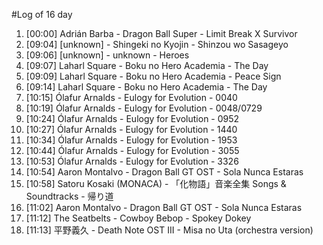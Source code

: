 #Log of 16 day

1. [00:00] Adrián Barba - Dragon Ball Super - Limit Break X Survivor
1. [09:04] [unknown] - Shingeki no Kyojin - Shinzou wo Sasageyo
1. [09:06] [unknown] - unknown - Heroes
1. [09:07] Laharl Square - Boku no Hero Academia - The Day
1. [09:09] Laharl Square - Boku no Hero Academia - Peace Sign
1. [09:14] Laharl Square - Boku no Hero Academia - The Day
1. [10:15] Ólafur Arnalds - Eulogy for Evolution - 0040
1. [10:19] Ólafur Arnalds - Eulogy for Evolution - 0048/0729
1. [10:24] Ólafur Arnalds - Eulogy for Evolution - 0952
1. [10:27] Ólafur Arnalds - Eulogy for Evolution - 1440
1. [10:34] Ólafur Arnalds - Eulogy for Evolution - 1953
1. [10:44] Ólafur Arnalds - Eulogy for Evolution - 3055
1. [10:53] Ólafur Arnalds - Eulogy for Evolution - 3326
1. [10:54] Aaron Montalvo - Dragon Ball GT OST - Sola Nunca Estaras
1. [10:58] Satoru Kosaki (MONACA) - 「化物語」音楽全集 Songs & Soundtracks - 帰り道
1. [11:02] Aaron Montalvo - Dragon Ball GT OST - Sola Nunca Estaras
1. [11:12] The Seatbelts - Cowboy Bebop - Spokey Dokey
1. [11:13] 平野義久 - Death Note OST III - Misa no Uta (orchestra version)
